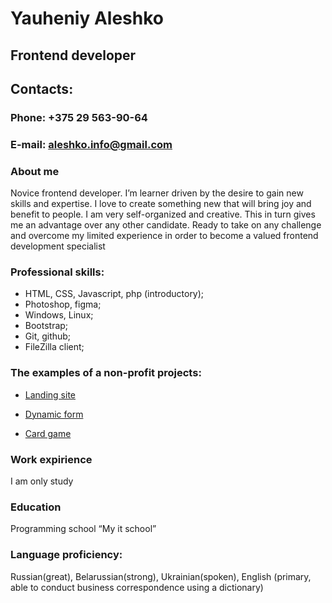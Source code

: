 # **Yauheniy Aleshko** 
## Frontend developer 
## Contacts: 

### Phone:  +375 29 563-90-64
### E-mail:  aleshko.info@gmail.com

### About me  
Novice frontend developer.
I’m learner driven by the desire to gain new skills and expertise. I love to create 
something new that will bring joy and benefit to people. 
I am very self-organized and creative. This in turn gives me an advantage over any 
other candidate. Ready to take on any challenge and overcome my limited experience 
in order to become a valued frontend development specialist 

### Professional skills: 
- HTML, CSS, Javascript, php (introductory); 
- Photoshop, figma; 
- Windows, Linux; 
- Bootstrap;
- Git, github;
- FileZilla client;

### The examples of a non-profit projects: 

- [Landing site](https://yauheniyaleshko.github.io/Kamchatka-project/)

- [Dynamic form](https://yauheniyaleshko.github.io/Form-project/)

- [Сard game](https://yauheniyaleshko.github.io/Site-game/)

### Work expirience  
I am only study 

### Education  
Programming school “My it school” 

### Language proficiency:
Russian(great), Belarussian(strong), Ukrainian(spoken), 
English (primary, able to conduct business correspondence using a dictionary)